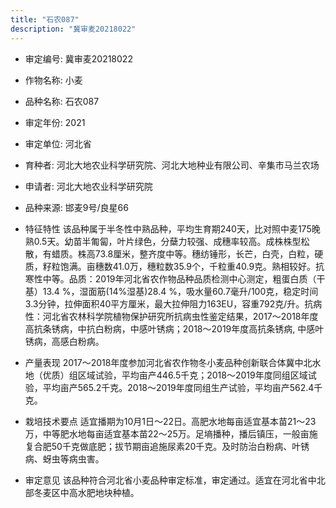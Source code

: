 ```yaml
---
title: "石农087"
description: "冀审麦20218022"
---
```

* 审定编号:  冀审麦20218022

*  作物名称:  小麦

*  品种名称:  石农087

*  审定年份:  2021

*  审定单位:  河北省

* 育种者:  河北大地农业科学研究院、河北大地种业有限公司、辛集市马兰农场

*  申请者:  河北大地农业科学研究院

*  品种来源:  邯麦9号/良星66

*  特征特性
该品种属于半冬性中熟品种，平均生育期240天，比对照中麦175晚熟0.5天。幼苗半匍匐，叶片绿色，分蘖力较强、成穗率较高。成株株型松散，有蜡质。株高73.8厘米，整齐度中等。穗纺锤形，长芒，白壳，白粒，硬质，籽粒饱满。亩穗数41.0万，穗粒数35.9个，千粒重40.9克。熟相较好。抗寒性中等。品质：2019年河北省农作物品种品质检测中心测定，粗蛋白质（干基）13.4 %，湿面筋(14%湿基)28.4 %，吸水量60.7毫升/100克，稳定时间3.3分钟，拉伸面积40平方厘米，最大拉伸阻力163EU，容重792克/升。抗病性：河北省农林科学院植物保护研究所抗病虫性鉴定结果，2017～2018年度高抗条锈病，中抗白粉病，中感叶锈病；2018～2019年度高抗条锈病, 中感叶锈病，高感白粉病。

*  产量表现
2017～2018年度参加河北省农作物冬小麦品种创新联合体冀中北水地（优质）组区域试验，平均亩产446.5千克；2018～2019年度同组区域试验，平均亩产565.2千克。2018～2019年度同组生产试验，平均亩产562.4千克。

*  栽培技术要点
适宜播期为10月1日～22日。高肥水地每亩适宜基本苗21～23万，中等肥水地每亩适宜基本苗22～25万。足墒播种，播后镇压，一般亩施复合肥50千克做底肥；拔节期亩追施尿素20千克。及时防治白粉病、叶锈病、蚜虫等病虫害。

*  审定意见
该品种符合河北省小麦品种审定标准，审定通过。适宜在河北省中北部冬麦区中高水肥地块种植。
